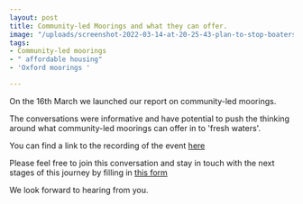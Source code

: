 ```yaml
---
layout: post
title: Community-led Moorings and what they can offer.
image: "/uploads/screenshot-2022-03-14-at-20-25-43-plan-to-stop-boaters-being-forgotten-and-improve-waterways-to-launch.png"
tags:
- Community-led moorings
- " affordable housing"
- 'Oxford moorings '

---
```

On the 16th March we launched our report on community-led moorings.

The conversations were informative and have potential to push the thinking around what community-led moorings can offer in to 'fresh waters'.

You can find a link to the recording of the event [here ](https://youtu.be/F_yhc9E17OU)

Please feel free to join this conversation and stay in touch with the next stages of this journey by filling in [this form](https://docs.google.com/forms/d/e/1FAIpQLSdfUT1HJet0XKVkd2THgNBndDasTZSFAynwML7bz-P4ziSo5A/viewform?usp=sf_link)

We look forward to hearing from you.
